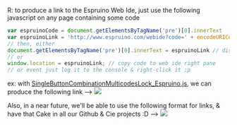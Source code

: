 R: to produce a link to the Espruino Web Ide, just use the following javascript on any page containing some code
```javascript
var espruinoCode = document.getElementsByTagName('pre')[0].innerText
var espruinoLink = 'http://www.espruino.com/webide?code=' + encodeURIComponent ( espruinoCode )
// then, either
document.getElementsByTagName('pre')[0].innerText = espruinoLink // display generated link as page text content
// or
window.location = espruinoLink; // copy code to web ide right pane
// or event just log it to the console & right-click it ;p
```

ex: with [SingleButtonCombinationMulticodesLock_Espruino.js](https://raw.githubusercontent.com/stephaneAG/Espruino_tests/master/SingleButtonCombinationMulticodesLock/SingleButtonCombinationMulticodesLock_Espruino.js),
 we can produce the following link -->
<a href="http://www.espruino.com/webide?code=%2F*%0A%20%20SingleButtonCombinationMulticodesLock.js%20-%20allows%20to%20trigger%20stuff%20based%20on%20codes%2Fpatterns%20when%20a%20buttonPress%2FpinStateChange%20happens%0A%20%20based%20on%20http%3A%2F%2Fwww.espruino.com%2FSingle%2BButton%2BCombination%2BLock%20(%20code%20%26%20big%20thx%20to%20Gordon%20Williams%20-%20%40Espruino%20)%0A%0A%20%20by%20%40StephaneAG%20-%202015%0A*%2F%0A%0Avar%20lastPress%20%3D%200%3B%20%20%20%20%20%20%20%20%2F%2F%20%2F!%5C%20needed%20on%20Espruino%0Avar%20pressCount%20%3D%200%3B%20%20%20%20%20%20%20%2F%2F%20number%20of%20presses%0Avar%20timeout%3B%20%20%20%20%20%20%20%20%20%20%20%20%20%20%2F%2F%20timeout%20that%20happens%20one%20second%20after%20button%20press%0A%0Avar%20shortestMatchTimeout%3B%20%2F%2F%20timeout%20that%20happens%20one%20second%20and%20a%20half%20after%20a%20shortestCodeMatch%20is%20found%0Avar%20inactivityTimeout%3B%20%20%20%20%2F%2F%20timeout%20that%20happens%20one%20second%20and%20a%20half%20after%20no%20input%20if%20the%20above%20is%20undefined%0A%0Avar%20codes%20%3D%20%5B%20%0A%20%20%20%20%20%20%20%20%20%20%20%20%20%5B3%2C%201%2C%202%5D%2C%20%20%20%2F%2F%20unlock%201%3A%20unlock%20Door%0A%20%20%20%20%20%20%20%20%20%20%20%20%20%5B4%2C%201%2C%202%5D%2C%20%20%20%2F%2F%20unlock%202%3A%20send%20SMS%0A%20%20%20%20%20%20%20%20%20%20%20%20%20%5B4%2C%201%2C%202%2C%201%5D%2C%20%2F%2F%20unlock%203%3A%20send%20Desktop%20notification%0A%20%20%20%20%20%20%20%20%20%20%20%20%20%5B4%2C%201%2C%202%2C%202%5D%2C%20%2F%2F%20unlock%204%3A%20push%20server%20notification%0A%20%20%20%20%20%20%20%20%20%20%20%20%20%5B4%2C%201%2C%202%2C%203%5D%2C%20%2F%2F%20unlock%205%3A%20send%20Desktop%20notification%0A%20%20%20%20%20%20%20%20%20%20%20%20%20%5B4%2C%201%2C%203%5D%2C%20%2F%2F%20unlock%206%3A%20unlock%20door%20unpolitely%0A%20%20%20%20%20%20%20%20%20%20%20%20%20%5B4%2C%201%2C%204%5D%2C%20%2F%2F%20unlock%207%3A%20unlock%20door%20mario-style%0A%20%20%20%20%20%20%20%20%20%20%20%20%20%2F%2F%20..%0A%20%20%20%20%20%20%20%20%20%20%20%20%5D%3B%0Avar%20remainingCodes%20%3D%20codes%3B%0Avar%20digit%20%3D%200%3B%20%20%20%20%20%20%20%20%2F%2F%20which%20digit%20of%20the%20code%20we%27re%20on%0A%0Avar%20delayBetweenPresses%20%3D%201000%3B%20%2F%2F%20delay%20between%20button%20presses%20(%20R%3A%20500%20is%20nice%2C%20250%20is%20neat%20!%20)%0Avar%20delayBeforeShortestCodeMatch%20%3D%20delayBetweenPresses%2F2%20%2B%20delayBetweenPresses%3B%20%2F%2F%20delay%20before%20shortest%20code%20match%20autoselect%20(%20R%3A%20has%20to%20be%20bigger%20than%20the%20delay%20between%20presses%20!%20)%0Avar%20delayForInactivity%20%3D%20delayBeforeShortestCodeMatch%3B%20%2F%2F%20delay%20before%20inactivity%20reset%20(%20R%3A%20set%20to%200%20to%20NOT%20use%20%27inactivity%20reset%27%2C%20ex%3A%20to%20play%20a%20validation%20after%20each%20digit%20entered%20..%20scaling%20notes%20%3F%20)%0A%2F%2F%20Nb%3A%20when%20%27delayForInactivity%27%20is%20setup%20as%20above%2C%20some%20precision%20is%20required%20for%20typing%20the%20code%3A%20one%20more%20half-second%20after%20a%20press%20%27d%20cancel%20them%20entirely%20%3Bp%0A%0A%2F%2F%20unlock%2Flock%0Afunction%20setLocked(isLocked)%7B%0A%20%20console.log(%20isLocked%3F%20%27locked%27%20%3A%20%27unlocked%27%20)%3B%0A%20%20setTimeout(function()%7B%0A%20%20%20%20console.log(%27setLocked%20callback%20!%27)%3B%0A%20%20%7D%2C%202000)%3B%0A%7D%0A%0A%2F%2F%20unlock%2Flock2%0Afunction%20setLocked2(isLocked)%7B%0A%20%20console.log(%20isLocked%3F%20%27locked%27%20%3A%20%27unlocked%27%20)%3B%0A%20%20setTimeout(function()%7B%0A%20%20%20%20console.log(%27setLocked2%20callback%20!%27)%3B%0A%20%20%7D%2C%202000)%3B%0A%7D%0A%0A%2F%2F%20inactivity%20reset%0Afunction%20inactivityReset()%7B%0A%20%20inactivityTimeout%20%3D%20undefined%3B%20%2F%2F%20what%20fixes%20it%20%3F%0A%20%20console.log(%27inactivity%20reset%20!%20-%20back%20to%20the%20start%20!%27)%3B%20%2F%2F%20uncolored%20log%0A%20%20setLocked(true)%3B%0A%20%20%2F%2F%20go%20to%20the%20beginning%20of%20code%20again%0A%20%20digit%20%3D%200%3B%0A%20%20remainingCodes%20%3D%20codes%3B%0A%20%20%2F%2F%20reset%20presses%0A%20%20pressCount%20%3D%200%3B%0A%7D%0A%0A%2F%2F%20timeout%0Afunction%20onTimeout()%7B%0A%20%20timeout%20%3D%20undefined%3B%0A%20%20%2F%2F%20check%20against%20our%20codeS%0A%20%20var%20currentCodes%20%3D%20remainingCodes%3B%0A%20%20console.log(%27current%20codes%3A%5Cn%27%20%2B%20remainingCodes.join(%27%5Cn%27)%20)%3B%20%2F%2F%20uncolored%20log%0A%0A%20%20remainingCodes%20%3D%20%5B%5D%3B%0A%20%20currentCodes.forEach(function(code)%7B%0A%20%20%20%20if(pressCount%20%3D%3D%20code%5Bdigit%5D)%20remainingCodes.push(code)%3B%0A%20%20%7D)%3B%0A%20%20console.log(%27remaining%20codes%3A%5Cn%27%20%2B%20remainingCodes.join(%27%5Cn%27)%20)%3B%20%2F%2F%20uncolored%20log%0A%20%20%0A%20%20if(remainingCodes.length%20!%3D%3D%200)%7B%20%2F%2F%20multi%20codes%0A%20%20%20%20%2F%2Fconsole.log(%27remaining%20codes%20not%20empty%27)%3B%0A%20%20%20%20digit%2B%2B%3B%0A%20%20%20%20%0A%20%20%20%20var%20shortestCodeMatch%3B%20%2F%2F%20%3D%20undefined%3B%0A%20%20%20%20remainingCodes.forEach(function(code)%7B%0A%20%20%20%20%20%20if(digit%20%3E%3D%20code.length)%7B%0A%20%20%20%20%20%20%20%20shortestCodeMatch%20%3D%20code%3B%0A%20%20%20%20%20%20%7D%0A%20%20%20%20%7D)%3B%0A%0A%20%20%20%20if(shortestCodeMatch%20%26%26%20remainingCodes.length%20%3D%3D%201%20)%7B%0A%20%20%20%20%20%20if(inactivityTimeout)%7B%20clearTimeout(inactivityTimeout)%3B%20inactivityTimeout%20%3D%20undefined%3B%20%7D%20%2F%2F%20cancel%20the%20%27inactivity%20reset%27%20that%20may%20be%20pending%0A%20%20%20%20%20%20console.log(%27code%20match%20found%20!%27)%3B%20%2F%2F%20uncolored%20log%0A%20%20%20%20%20%20console.log(%27end%20of%20code%20%5B%27%20%2B%20shortestCodeMatch.join(%27%20%27)%20%2B%20%27%5D%20-%20triggering%20handler%20..%27)%3B%20%2F%2F%20uncolored%20log%0A%20%20%20%20%20%20if(%20shortestCodeMatch.join()%20%3D%3D%20codes%5B0%5D.join()%20)%20setLocked(false)%3B%0A%20%20%20%20%20%20else%20if(%20shortestCodeMatch.join()%20%3D%3D%20codes%5B1%5D.join()%20)%20setLocked2(false)%3B%0A%20%20%20%20%20%20%2F%2F%20..%0A%20%20%20%20%20%20%2F%2F%20go%20to%20the%20beginning%20of%20code%20again%0A%20%20%20%20%20%20digit%20%3D%200%3B%0A%20%20%20%20%20%20remainingCodes%20%3D%20codes%3B%0A%20%20%20%20%7D%20else%20if(shortestCodeMatch)%7B%0A%20%20%20%20%20%20if(inactivityTimeout)%7B%20clearTimeout(inactivityTimeout)%3B%20inactivityTimeout%20%3D%20undefined%3B%20%7D%20%2F%2F%20cancel%20the%20%27inactivity%20reset%27%20that%20may%20be%20pending%0A%20%20%20%20%20%20console.log(%27shortest%20code%20match%20found%20!%27)%3B%20%2F%2F%20uncolored%20log%0A%20%20%20%20%20%20shortestMatchTimeout%20%3D%20setTimeout(function()%7B%0A%20%20%20%20%20%20%20%20shortestMatchTimeout%20%3D%20undefined%3B%0A%20%20%20%20%20%20%20%20console.log(%27end%20of%20code%20%5B%27%20%2B%20shortestCodeMatch.join(%27%20%27)%20%2B%20%27%5D%20-%20triggering%20handler%20..%27)%3B%20%2F%2F%20uncolored%20log%0A%20%20%20%20%20%20%20%20if(%20shortestCodeMatch.join()%20%3D%3D%20codes%5B0%5D.join()%20)%20setLocked(false)%3B%0A%20%20%20%20%20%20%20%20else%20if(%20shortestCodeMatch.join()%20%3D%3D%20codes%5B1%5D.join()%20)%20setLocked2(false)%3B%0A%20%20%20%20%20%20%20%20%2F%2F%20..%0A%20%20%20%20%20%20%20%20%2F%2F%20go%20to%20the%20beginning%20of%20code%20again%0A%20%20%20%20%20%20%20%20digit%20%3D%200%3B%0A%20%20%20%20%20%20%20%20remainingCodes%20%3D%20codes%3B%0A%20%20%20%20%20%20%7D%2C%20delayBeforeShortestCodeMatch)%3B%0A%20%20%20%20%7D%20else%20%7B%0A%20%20%20%20%20%20console.log(%27no%20shortestCodeMatch%20nor%20code%20match%20..%27)%3B%20%2F%2F%20uncolored%20log%0A%20%20%20%20%20%20console.log(%27..%20but%20digit%20correct%20!%20-%20next%20digit%20..%27)%3B%20%2F%2F%20uncolored%20log%0A%20%20%20%20%7D%0A%20%20%7D%20else%20%7B%0A%20%20%20%20if(inactivityTimeout)%7B%20clearTimeout(inactivityTimeout)%3B%20inactivityTimeout%20%3D%20undefined%3B%20%7D%20%2F%2F%20cancel%20the%20%27inactivity%20reset%27%20that%20may%20be%20pending%0A%20%20%20%20%2F%2Fconsole.log(%27remaining%20codes%20may%20be%20empty%27)%3B%0A%20%20%20%20console.log(%27error%20!%20-%20back%20to%20the%20start%20!%27)%3B%20%2F%2F%20uncolored%20log%0A%20%20%20%20setLocked(true)%3B%0A%20%20%20%20%2F%2F%20go%20to%20the%20beginning%20of%20code%20again%0A%20%20%20%20digit%20%3D%200%3B%0A%20%20%20%20remainingCodes%20%3D%20codes%3B%0A%20%20%7D%0A%20%20pressCount%20%3D%200%3B%0A%7D%0A%0A%2F%2F%20press%0Afunction%20onPress()%7B%0A%20%20pressCount%2B%2B%3B%0A%20%20console.log(pressCount)%3B%0A%20%20%2F%2F%20if%20we%20had%20a%20timeout%20from%20another%20button%20press%2C%20remove%20it%0A%20%20if(timeout)%20clearTimeout(timeout)%3B%0A%20%20%2F%2F%20if%20we%20had%20a%20timeout%20from%20a%20shortestCodeMatch%2C%20remove%20it%0A%20%20if(shortestMatchTimeout)%7B%20clearTimeout(shortestMatchTimeout)%3B%20shortestMatchTimeout%20%3D%20undefined%3B%20%7D%0A%20%20%2F%2F%20if%20we%20had%20a%20timeout%20from%20an%20inactivity%20reset%2C%20remove%20it%0A%20%20if(inactivityTimeout)%7B%20clearTimeout(inactivityTimeout)%3B%20inactivityTimeout%20%3D%20undefined%3B%20%7D%0A%20%20%2F%2F%20one%20second%20(%20or%20anything%20else%20set%20in%20%27delayBetweenPresses%27%20)%20after%20this%20press%2C%20run%20%27onTimeout()%27%0A%20%20timeout%20%3D%20setTimeout(onTimeout%2C%20delayBetweenPresses)%3B%0A%20%20%2F%2F%20one%20second%20and%20a%20half%20(%20or%20anything%20else%20set%20in%20%27delayForInactivity%27%20)%20after%20this%20press%2C%20run%20%27inactivityReset()%27%0A%20%20%2F%2FinactivityTimeout%20%3D%20setTimeout(inactivityReset%2C%20delayForInactivity)%3B%0A%20%20if(%20delayForInactivity%20!%3D%3D%200%20)%20inactivityTimeout%20%3D%20setTimeout(inactivityReset%2C%20delayForInactivity)%3B%0A%7D%0A%0A%0A%2F*%20--%20Espruino%20usage%20--%20*%2F%0A%2F%2F%20watch%20button%20for%20presses%20(%20or%20actually%20pin%20activity%20)%0Afunction%20buttonWatch(e)%7B%0A%20%20var%20timeDiff%20%3D%20e.time%20-%20lastPress%3B%0A%20%20lastPress%20%3D%20e.time%3B%0A%20%20if(timeDiff%3E0.1)%20onPress()%3B%0A%7D%0AsetWatch(buttonWatch%2C%20B6%2C%20%7Bedge%3A%22falling%22%2C%20repeat%3Atrue%7D)%3B%0A" class="codelink" title="Send to Web IDE"> <img src="http://www.espruino.com/favicon.ico"></a>


Also, in a near future, we'll be able to use the following format for links, & have that Cake in all our Github & Cie projects :D  -->
<a href="http://www.espruino.com/webide?codefile=https://raw.githubusercontent.com/stephaneAG/Espruino_tests/master/SingleButtonCombinationMulticodesLock/SingleButtonCombinationMulticodesLock_Espruino.js" class="codelink" title="Send to Web IDE"> <img src="http://www.espruino.com/favicon.ico"></a>
